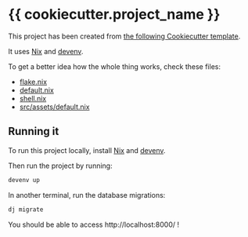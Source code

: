 # {{ cookiecutter.project_name }}

This project has been created from [the following Cookiecutter template](https://github.com/sephii/django-template/).

It uses [Nix](https://nixos.org/) and [devenv](https://devenv.sh/).

To get a better idea how the whole thing works, check these files:

* [flake.nix](./flake.nix)
* [default.nix](./default.nix)
* [shell.nix](./shell.nix)
* [src/assets/default.nix](./src/assets/default.nix)

## Running it

To run this project locally, install [Nix](https://nixos.org/) and [devenv](https://devenv.sh/).

Then run the project by running:

```sh
devenv up
```

In another terminal, run the database migrations:

``` sh
dj migrate
```

You should be able to access http://localhost:8000/ !
